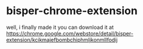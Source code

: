 # bisper-chrome-extension
well, i finally made it you can download it at https://chrome.google.com/webstore/detail/bisper-extension/kcikmajefbombchiphmljkonmllfodij
